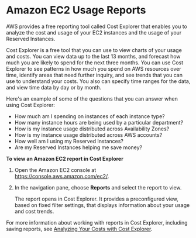 # Amazon EC2 Usage Reports<a name="usage-reports"></a>

AWS provides a free reporting tool called Cost Explorer that enables you to analyze the cost and usage of your EC2 instances and the usage of your Reserved Instances\.

Cost Explorer is a free tool that you can use to view charts of your usage and costs\. You can view data up to the last 13 months, and forecast how much you are likely to spend for the next three months\. You can use Cost Explorer to see patterns in how much you spend on AWS resources over time, identify areas that need further inquiry, and see trends that you can use to understand your costs\. You also can specify time ranges for the data, and view time data by day or by month\.

Here's an example of some of the questions that you can answer when using Cost Explorer:
+ How much am I spending on instances of each instance type?
+ How many instance hours are being used by a particular department?
+ How is my instance usage distributed across Availability Zones?
+ How is my instance usage distributed across AWS accounts?
+ How well am I using my Reserved Instances?
+ Are my Reserved Instances helping me save money?

**To view an Amazon EC2 report in Cost Explorer**

1. Open the Amazon EC2 console at [https://console\.aws\.amazon\.com/ec2/](https://console.aws.amazon.com/ec2/)\.

1. In the navigation pane, choose **Reports** and select the report to view\.

   The report opens in Cost Explorer\. It provides a preconfigured view, based on fixed filter settings, that displays information about your usage and cost trends\.

For more information about working with reports in Cost Explorer, including saving reports, see [Analyzing Your Costs with Cost Explorer](http://docs.aws.amazon.com/awsaccountbilling/latest/aboutv2/cost-explorer-what-is.html)\.